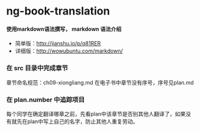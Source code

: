 ng-book-translation
===================

#### 使用markdown语法撰写， markdown 语法介绍
- 简单版：http://jianshu.io/p/q81RER
- 详细版：http://wowubuntu.com/markdown/

### 在 src 目录中完成章节
章节命名规范：ch09-xiongliang.md
在电子书中章节没有序号，序号见plan.md

### 在 plan.number 中追踪项目 
每个同学在确定翻译哪章之前，先看plan中该章节是否别其他人翻译了，如果没有就先在plan中写上自己的名字，防止其他人重复劳动。

